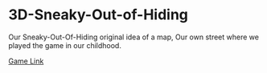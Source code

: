 # 3D-Sneaky-Out-of-Hiding

Our Sneaky-Out-Of-Hiding original idea of a map, Our own street where we played the game in our childhood.

[Game Link](https://tornifrog.itch.io/eldad-and-ilan-street)

